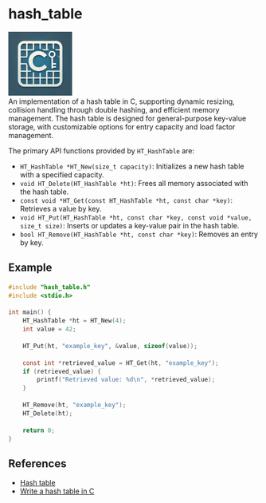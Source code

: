 # hash_table

<img src=icon.png width=128></img>  
An implementation of a hash table in C, supporting dynamic resizing, collision handling through double hashing, and efficient memory management.
The hash table is designed for general-purpose key-value storage, with customizable options for entry capacity and load factor management.

The primary API functions provided by `HT_HashTable` are:

- `HT_HashTable *HT_New(size_t capacity)`: Initializes a new hash table with a specified capacity.
- `void HT_Delete(HT_HashTable *ht)`: Frees all memory associated with the hash table.
- `const void *HT_Get(const HT_HashTable *ht, const char *key)`: Retrieves a value by key.
- `void HT_Put(HT_HashTable *ht, const char *key, const void *value, size_t size)`: Inserts or updates a key-value pair in the hash table.
- `bool HT_Remove(HT_HashTable *ht, const char *key)`: Removes an entry by key.

## Example

```c
#include "hash_table.h"
#include <stdio.h>

int main() {
    HT_HashTable *ht = HT_New(4);
    int value = 42;

    HT_Put(ht, "example_key", &value, sizeof(value));
    
    const int *retrieved_value = HT_Get(ht, "example_key");
    if (retrieved_value) {
        printf("Retrieved value: %d\n", *retrieved_value);
    }

    HT_Remove(ht, "example_key");
    HT_Delete(ht);

    return 0;
}
```

## References

- [Hash table](https://en.wikipedia.org/wiki/Hash_table)
- [Write a hash table in C](https://github.com/jamesroutley/write-a-hash-table)
